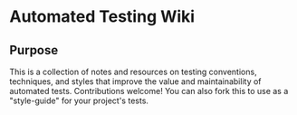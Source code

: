 # Automated Testing Wiki
## Purpose
This is a collection of notes and resources on testing conventions, techniques, and styles that improve the value and maintainability of automated tests. Contributions welcome! You can also fork this to use as a "style-guide" for your project's tests.
